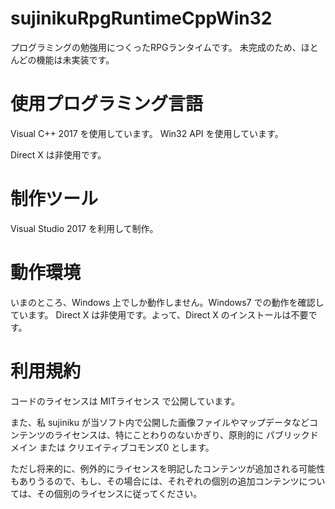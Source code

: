 # sujinikuRpgRuntimeCppWin32

プログラミングの勉強用につくったRPGランタイムです。
未完成のため、ほとんどの機能は未実装です。

# 使用プログラミング言語
Visual C++ 2017 を使用しています。
Win32 API を使用しています。

Direct X は非使用です。

# 制作ツール
Visual Studio 2017 を利用して制作。

# 動作環境
いまのところ、Windows 上でしか動作しません。Windows7 での動作を確認しています。
Direct X は非使用です。よって、Direct X のインストールは不要です。

# 利用規約
コードのライセンスは MITライセンス で公開しています。

また、私 sujiniku が当ソフト内で公開した画像ファイルやマップデータなどコンテンツのライセンスは、特にことわりのないかぎり、原則的に パブリックドメイン または クリエイティブコモンズ0 とします。

ただし将来的に、例外的にライセンスを明記したコンテンツが追加される可能性もありうるので、もし、その場合には、それぞれの個別の追加コンテンツについては、その個別のライセンスに従ってください。

